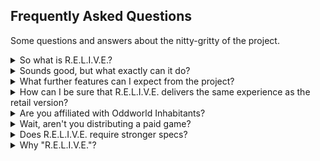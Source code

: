 ---
---

<link rel="stylesheet" href="/css/faq.css">

<main>

<section>
<div>

<div id="title">

# Frequently Asked Questions

Some questions and answers about the nitty-gritty of the project.

</div>

<details>
<summary markdown=0>So what is R.E.L.I.V.E.?  </summary>
<div>

R.E.L.I.V.E. is a drop-in engine reimplementation for Oddworld: Abe's Oddysee and Exoddus created by dedicated fans.

It is similar to projects like [OpenMW], [OpenRA], [NXEngine], and several other engines, which all intend to fix issues in older games, allow new features to be added to them, and allow curious people to study how exactly these games work under the hood.

In practical terms it is a simple executable you can just drop into the games' respective folder and enjoy the numerous bug-fixes and QoL features it provides. R.E.L.I.V.E. works with the Steam, the GOG, and even the early disk-based version of the game as well. 

[OpenMW]: https://openmw.org/en/
[OpenRA]: https://www.openra.net/
[NXEngine]: https://nxengine.sourceforge.io/

</div>
</details>

<details>
<summary markdown=0>Sounds good, but what exactly can it do?</summary>
<div>

As of now, R.E.L.I.V.E.:

- fixes over a hundred bugs in the original games, 
- fixes the stuttering cutscenes,
- allows the games to run on Linux and MacOS, 
- allows you to play in windowed mode,
- allows you to play with a controller out of the box,
- lets you run the game in arbitrarily large resolutions,
- and lets you create custom maps with far less limitations than was previously possible.

The engine allows all of this while also remaining faithful to the original games. The intent is that (besides not encountering bugs) there should be no noticeable gameplay difference between playing the retail version and R.E.L.I.V.E.

</div>
</details>

<details>
<summary markdown=0>What further features can I expect from the project?</summary>
<div>

<figure markdown=0>
<a href="imgs/roadmap.webp" target="_blank">
<img alt="Roadmap of the RELIVE project." src="imgs/roadmap.webp">
</a>
<figcaption><p>Click on the image to see it in full size.</p></figcaption>
</figure>

R.E.L.I.V.E. supports playing through both AO and AE in their entirety and can already be used as a drop-in replacement for the retail executable.

In terms of upcoming features, the following are being worked on:

- ### PSX-quality Music

  Fans who played both on the PlayStation and PC are likely aware that the game's audio sounds far worse on the latter. R.E.L.I.V.E. intends to match the PSX's superior audio.

- ### Modding 
  
  It is a long term goal for the project to eventually completely decouple the games from the engine and allow loading arbitrary assets and logic, letting modders create anything from custom levels to outright derivative games based on the originals' mechanics.

  A notable, already work-in-progress mod is [AbeHD](https://youtu.be/fZSv084R9Vc), which intends to use AI upscaling and fan-contributed assets to create a remastered, HD-version of AO and AE.
  
- ### In-game Level Editor
  
  It is also planned to include an in-game level editor, which would allow mappers to build and test their levels without having to use external tools.

- ### Community Feature Requests

  The community is encouraged to post their feature requests under the project's [GitHub](https://github.com/AliveTeam/alive_reversing/projects/1) page.

</div>
</details>

<details>
<summary markdown=0>How can I be sure that R.E.L.I.V.E. delivers the same experience as the retail version?</summary>
<div>

The simplest way is to just [download](/downloads) the engine and see for yourself. ;)

But for people looking for a more in-depth answer, the project utilizes several methods:

- ### Reverse Engineering

  The most important of these is that R.E.L.I.V.E. is a reverse-engineered project, instead of being built from scratch. In layman's terms this means that instead of writing everything from scratch, the developers working on the game took the already existing executable and through a process called _decompilation_ turned its machine code back into a more readable format.

  This, however, didn't mean that the job was over. The code produced by this process is very convoluted, full of guesswork and other artefacts where the system couldn't guess what the original code could have looked like. So the next few years were spent progressively rewriting this code into something that can be actually understood by people, along with fixing a myriad of bugs in the process and allowing the game to run on Linux and MacOS.

- ### Automated Replays

  It is a reasonable worry that programmers are only people too and just as they can fix bugs, they can introduce new ones and other issues (so called _regressions_) as well. To avoid this, the project employs a technique called automated replays.

  Using a stable version of the engine, a full play-through of the game is captured in a format, that can be replayed using development versions. If anything goes unlike how things should the engine detects the so-called _de-sync_ and records what didn't go as intended.

  This information then allows the developers to catch bugs without having to manually test the game themselves and make sure that the experience doesn't change, even in subtle ways.

- ### Experience

  The development team includes people with long-term R.E. and Oddworld-hacking experience and also members of the speedrunning community. Because of this many errors have been caught simply by the people working on it being aware of the inner workings of the game.

</div>
</details>

<details>
<summary markdown=0>Are you affiliated with Oddworld Inhabitants?</summary>
<div>

**No.** R.E.L.I.V.E. is a completely volunteer-driven fan project. The team is largely made up of members of the now-defunct Oddworld Forums and the Oddworld Speedrunning community. The list of contributors can be found [here](https://github.com/AliveTeam/alive_reversing/graphs/contributors).

As the project is distributed freely, we rely on donations. You can find the list of donors [here](/index.html#supporters-list) and if you wish to donate yourself, you can do so on [Patreon](https://www.patreon.com/alive) or [PayPal](https://paypal.me/paulsapps).

</div>
</details>

<details>

<summary markdown=0>Wait, aren't you distributing a paid game?</summary>
<div>

**No.** While R.E.L.I.V.E. is passion project that will always be free to download and tinker with, it requires the original game data to function. The developers of the project do not condone piracy and will not provide these game files to anyone.

If you do not own the games, you can buy them [here](http://www.oddworld.com/buy-games/).

</div>
</details>

<details>
<summary markdown=0>Does R.E.L.I.V.E. require stronger specs?</summary>
<div>

Despite the code being far more modern, the answer is **no.** 

R.E.L.I.V.E. was made with running on as many platforms as possible in mind and to run on both old and new systems.

Any computer made in the last two decades should easily be able to run it. The engine so far has been tested to run on a Thinkpad T60 and even jury-rigged to launch on Windows XP, using an ancient £10 GPU.

</div>
</details>

<details>
<summary markdown=0>Why "R.E.L.I.V.E."?</summary>
<div>

The engine's name is a portmanteau of A.L.I.V.E. (the name of the old engine that drives AO and AE) and the abbreviation of Reverse Engineering. It is also a pun referring to the fact that it breathes new life into these old games and allows them to work as new.

</div>
</details>

</div>
</section>

</main>
